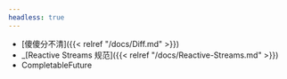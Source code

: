 ```yaml
---
headless: true
---
```


- [傻傻分不清]({{< relref "/docs/Diff.md" >}})
- _[Reactive Streams 规范]({{< relref "/docs/Reactive-Streams.md" >}})
- CompletableFuture
